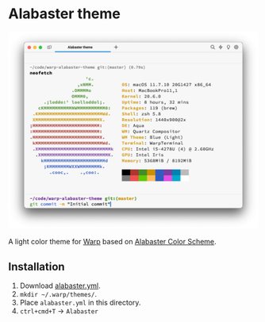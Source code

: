 # Alabaster theme

![Demo](demo.png)

A light color theme for [Warp](https://warp.dev/) based on [Alabaster Color Scheme](https://github.com/tonsky/sublime-scheme-alabaster).

## Installation

1. Download [alabaster.yml](alabaster.yml).
2. `mkdir ~/.warp/themes/`.
3. Place `alabaster.yml` in this directory.
4. `ctrl+cmd+T` → `Alabaster`
